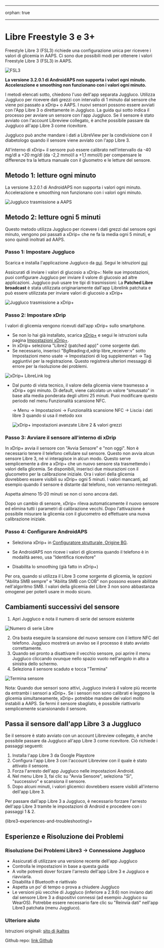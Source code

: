 - - -
orphan: true
- - -

# **Libre Freestyle 3** e 3+

Freestyle Libre 3 (FSL3) richiede una configurazione unica per ricevere i valori di glicemia in AAPS. Ci sono due possibili modi per ottenere i valori Freestyle Libre 3 (FSL3) in AAPS.

![FSL3](../images/d912c1d3-06d2-4b58-ad7c-025ca1980fae.jpeg)

**La versione 3.2.0.1 di AndroidAPS non supporta i valori ogni minuto. Accelerazione e smoothing non funzionano con i valori ogni minuto.**

I metodi elencati sotto, chiedono l'uso dell'app separata Juggluco. Utilizza Juggluco per ricevere dati grezzi con intervallo di 1 minuto dal sensore che viene poi passato a xDrip+ o AAPS. I nuovi sensori possono essere avviati con l'App Libre 3 o direttamente in Juggluco. La guida qui sotto indica il processo per avviare un sensore con l'app Juggluco. Se il sensore è stato avviato con l'account Libreview collegato, è anche possibile passare da Juggluco all'app Libre 3 come ricevitore.

Juggluco può anche mandare i dati a LibreView per la condivisione con il diabetologo quando il sensore viene avviato con l'app Libre 3.

All'interno di xDrip+ il sensore può essere calibrato nell'intervallo da -40 mg/dl a +20 mg/dl (da -2,2 mmol/l a +1,1 mmol/l) per compensare le differenze tra la lettura manuale con il gluometro e le letture del sensore.

## Metodo 1: letture ogni minuto
La versione 3.2.0.1 di AndroidAPS non supporta i valori ogni minuto. Accelerazione e smoothing non funzionano con i valori ogni minuto.

![Juggluco trasmissione a AAPS](.../images/Juggluco_AAPS.png)


## Metodo 2: letture ogni 5 minuti
Questo metodo utilizza Juggluco per ricevere i dati grezzi dal sensore ogni minuto, vengono poi passati a xDrip+ che ne fa la media ogni 5 minuti, e sono quindi inoltrati ad AAPS.

### Passo 1: Impostare Juggluco
Scarica e installa l'applicazione Juggluco da [qui](https://www.juggluco.nl/Juggluco/download.html). Segui le istruzioni [qui](https://www.juggluco.nl/Juggluco/libre3/)

Assicurati di inviare i valori di glucosio a xDrip+: Nelle sue impostazioni, puoi configurare Juggluco per inviare il valore di glucosio ad altre applicazioni. Juggluco può usare tre tipi di trasmissioni: La **Patched Libre broadcast** è stata utilizzata originariamente dall'app Librelink patchata e può essere utilizzata per inviare valori di glucosio a xDrip+

![Juggluco trasmissione a xDrip+](../images/Juggluco_xDrip.png)

### Passo 2: Impostare xDrip

I valori di glicemia vengono ricevuti dall'app xDrip+ sullo smartphone.

- Se non lo hai già installato, scarica [xDrip+](https://github.com/NightscoutFoundation/xDrip) e segui le istruzioni sulla pagina [Impostazioni xDrip+](../CompatibleCgms/xDrip.md).
- In xDrip+ seleziona "Libre2 (patched app)" come sorgente dati.
- Se necessario, inserisci "BgReading:d,xdrip libre_receiver:v" sotto Impostazioni meno usate → Impostazioni di log supplementari → Tag aggiuntivi per la registrazione. Questo registrerà ulteriori messaggi di errore per la risoluzione dei problemi.

![xDrip+ LibreLink log](../images/Libre2_Tags.png)

- Dal punto di vista tecnico, il valore della glicemia viene trasmesso a xDrip+ ogni minuto. Di default, viene calcolato un valore “smussato” in base alla media ponderata degli ultimi 25 minuti. Puoi modificare questo periodo nel menu Funzionalità scansione NFC.

  → Menu → Impostazioni → Funzionalità scansione NFC → Liscia i dati libre 3 quando si usa il metodo xxx

  ![xDrip+ impostazioni avanzate Libre 2 & valori grezzi](../images/xDrip_Libre3_Smooth.png)



### Passo 3: Avviare il sensore all'interno di xDrip

In xDrip+ avvia il sensore con "Avvia Sensore" e "non oggi". Non è necessario tenere il telefono cellulare sul sensore. Questo non avvia alcun sensore Libre 3, né vi interagisce in alcun modo. Questo serve semplicemente a dire a xDrip+ che un nuovo sensore sta trasmettendo i valori della glicemia. Se disponibili, inserisci due misurazioni con il glucometro per la calibrazione iniziale. Ora i valori della glicemia dovrebbero essere visibili su xDrip+ ogni 5 minuti. I valori mancanti, ad esempio quando il sensore è distante dal telefono, non verranno reintegrati.

Aspetta almeno 15-20 minuti se non ci sono ancora dati.

Dopo un cambio di sensore, xDrip+ rileva automaticamente il nuovo sensore ed elimina tutti i parametri di calibrazione vecchi. Dopo l'attivazione è possibile misurare la glicemia con il glucometro ed effettuare una nuova calibrazione iniziale.

### Passo 4: Configurare AndroidAPS

- Seleziona xDrip+ in [Configuratore strutturale, Origine BG](#Config-Builder-bg-source).

- Se AndroidAPS non riceve i valori di glicemia quando il telefono è in modalità aereo, usa "Identifica ricevitore"
- Disabilita lo smoothing (già fatto in xDrip+)

Per ora, quando si utilizza il Libre 3 come sorgente di glicemia, le opzioni "Abilita SMB sempre" e "Abilita SMB con COB" non possono essere abilitate nell'algoritmo SMB. I valori della glicemia del Libre 3 non sono abbastanza omogenei per poterli usare in modo sicuro.



## Cambiamenti successivi del sensore

1. Apri Juggluco e nota il numero di serie del sensore esistente

![Numero di serie Libre](../images/libre3/step_13.jpg)

2. Ora basta eseguire la scansione del nuovo sensore con il lettore NFC del telefono. Juggluco mostrerà un avviso se il processo è stato avviato correttamente.
3. Quando sei pronto a disattivare il vecchio sensore, poi aprire il menu Juggluco cliccando ovunque nello spazio vuoto nell'angolo in alto a sinistra dello schermo.
4. Seleziona il sensore scaduto e tocca "Termina"

![Termina sensore](../images/libre3/step_14.jpg)

Nota: Quando due sensori sono attivi, Juggluco invierà il valore più recente da entrambi i sensori a xDrip+. Se i sensori non sono calibrati e leggono la glicemia simultaneamente, xDrip+ potrebbe mandare dei valori molto instabili a AAPS. Se fermi il sensore sbagliato, è possibile riattivarlo semplicemente scansionando il sensore.

## Passa il sensore dall'app Libre 3 a Juggluco

Se il sensore è stato avviato con un account Libreview collegato, è anche possibile passare da Juggluco all'app Libre 3 come ricevitore. Ciò richiede i passaggi seguenti:

1. Installa l'app Libre 3 da Google Playstore
2. Configura l'app Libre 3 con l'account Libreview con il quale è stato attivato il sensore.
3. Forza l'arresto dell'app Juggluco nelle impostazioni Android.
4. Nel menu Libre 3, fai clic su "Avvia Sensore", seleziona "Sì", "successivo" e scansiona il sensore.
5. Dopo alcuni minuti, i valori glicemici dovrebbero essere visibili all'interno dell'app Libre 3.

Per passare dall'app Libre 3 a Juggluco, è necessario forzare l'arresto dell'app Libre 3 tramite le impostazioni di Android e procedere con i passaggi 1 & 2.

(libre3-experiences-and-troubleshooting)=
## Esperienze e Risoluzione dei Problemi

### Risoluzione Dei Problemi Libre3 -> Connessione Juggluco

- Assicurati di utilizzare una versione recente dell'app Juggluco
- Controlla le impostazioni in base a questa guida
- A volte potresti dover forzare l'arresto dell'app Libre 3 e Juggluco e riavviarla.
- Disabilita il Bluetooth e riattivalo
- Aspetta un po' di tempo o prova a chiudere Juggluco
- Le versioni più vecchie di Juggluco (inferiore a 2.9.6) non inviano dati dal sensore Libre 3 a dispositivi connessi (ad esempio Juggluco su WearOS). Potrebbe essere necessario fare clic su "Reinvia dati" nell'app Libre3 patchata (menu Juggluco).

### Ulteriore aiuto

Istruzioni originali: [sito di jkaltes](https://www.juggluco.nl/Juggluco/libre3/)

Github repo: [link Github](https://github.com/maheini/FreeStyle-Libre-3-patch)
